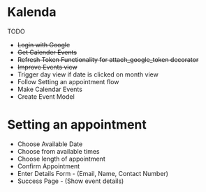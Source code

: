 # Kalenda

TODO

* ~~Login with Google~~
* ~~Get Calender Events~~
* ~~Refresh Token Functionality for attach_google_token decorator~~
* ~~Improve Events view~~
* Trigger day view if date is clicked on month view
* Follow Setting an appointment flow
* Make Calendar Events
* Create Event Model



# Setting an appointment

* Choose Available Date
* Choose from available times
* Choose length of appointment
* Confirm Appointment
* Enter Details Form - (Email, Name, Contact Number)
* Success Page - (Show event details)
